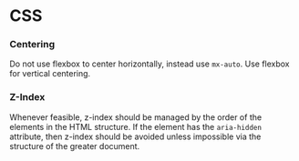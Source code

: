 # CSS

### Centering
Do not use flexbox to center horizontally, instead use `mx-auto`. Use flexbox for vertical centering.

### Z-Index
Whenever feasible, z-index should be managed by the order of the elements in the HTML structure. If the element has the `aria-hidden` attribute, then z-index should be avoided unless impossible via the structure of the greater document.
